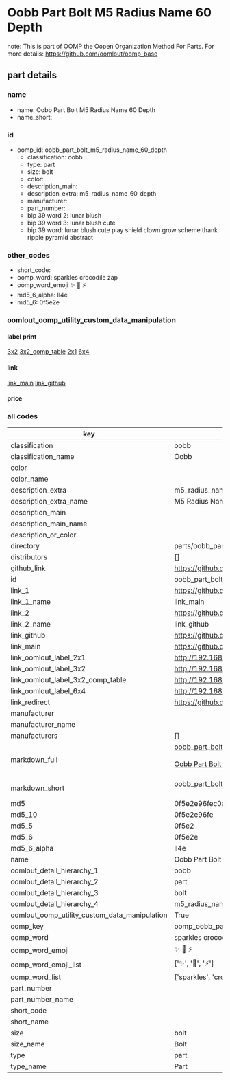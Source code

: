 # Oobb Part Bolt M5 Radius Name 60 Depth  

note: This is part of OOMP the Oopen Organization Method For Parts. For more details: https://github.com/oomlout/oomp_base

##  part details
  







### name
* name: Oobb Part Bolt M5 Radius Name 60 Depth
* name_short: 
### id
* oomp_id: oobb_part_bolt_m5_radius_name_60_depth
  * classification: oobb
  * type: part
  * size: bolt
  * color: 
  * description_main: 
  * description_extra: m5_radius_name_60_depth
  * manufacturer: 
  * part_number: 
  * bip 39 word 2: lunar blush
  * bip 39 word 3: lunar blush cute
  * bip 39 word: lunar blush cute play shield clown grow scheme thank ripple pyramid abstract

### other_codes
* short_code: 
* oomp_word: sparkles crocodile zap
* oomp_word_emoji :sparkles: :crocodile: :zap:
* md5_6_alpha: ll4e
* md5_6: 0f5e2e






### oomlout_oomp_utility_custom_data_manipulation
#### label print
[3x2](http://192.168.1.245:1112/?label=oomp%20ll4e)
[3x2_oomp_table](http://192.168.1.108:1112/?label=oomp%20ll4e)
[2x1](http://192.168.1.242:1112/?label=oomp%20ll4e)
[6x4](http://192.168.1.55:1112/?label=oomp%20ll4e)    

#### link

[link_main](https://github.com/oomlout/oomlout_oomp_version_1_messy/tree/main/parts/oobb_part_bolt_m5_radius_name_60_depth) [link_github](https://github.com/oomlout/oomlout_oomp_version_1_messy/tree/main/parts/oobb_part_bolt_m5_radius_name_60_depth)                             

#### price







### all codes 
| key | value |  
| --- | --- |  
| classification | oobb |  
| classification_name | Oobb |  
| color |  |  
| color_name |  |  
| description_extra | m5_radius_name_60_depth |  
| description_extra_name | M5 Radius Name 60 Depth |  
| description_main |  |  
| description_main_name |  |  
| description_or_color |   |  
| directory | parts/oobb_part_bolt_m5_radius_name_60_depth |  
| distributors | [] |  
| github_link | https://github.com/oomlout/oomlout_oomp_part_src/tree/main/parts/oobb_part_bolt_m5_radius_name_60_depth |  
| id | oobb_part_bolt_m5_radius_name_60_depth |  
| link_1 | https://github.com/oomlout/oomlout_oomp_version_1_messy/tree/main/parts/oobb_part_bolt_m5_radius_name_60_depth |  
| link_1_name | link_main |  
| link_2 | https://github.com/oomlout/oomlout_oomp_version_1_messy/tree/main/parts/oobb_part_bolt_m5_radius_name_60_depth |  
| link_2_name | link_github |  
| link_github | https://github.com/oomlout/oomlout_oomp_version_1_messy/tree/main/parts/oobb_part_bolt_m5_radius_name_60_depth |  
| link_main | https://github.com/oomlout/oomlout_oomp_version_1_messy/tree/main/parts/oobb_part_bolt_m5_radius_name_60_depth |  
| link_oomlout_label_2x1 | http://192.168.1.242:1112/?label=oomp%20ll4e |  
| link_oomlout_label_3x2 | http://192.168.1.245:1112/?label=oomp%20ll4e |  
| link_oomlout_label_3x2_oomp_table | http://192.168.1.108:1112/?label=oomp%20ll4e |  
| link_oomlout_label_6x4 | http://192.168.1.55:1112/?label=oomp%20ll4e |  
| link_redirect | https://github.com/oomlout/oomlout_oomp_version_1_messy/tree/main/parts/oobb_part_bolt_m5_radius_name_60_depth |  
| manufacturer |  |  
| manufacturer_name |  |  
| manufacturers | [] |  
| markdown_full | [oobb_part_bolt_m5_radius_name_60_depth](none)<br>[](none)<br>[Oobb Part Bolt M5 Radius Name 60 Depth](none)<br><br> |  
| markdown_short | [oobb_part_bolt_m5_radius_name_60_depth](none)<br><br> |  
| md5 | 0f5e2e96fec0ace0b062da646d462428 |  
| md5_10 | 0f5e2e96fe |  
| md5_5 | 0f5e2 |  
| md5_6 | 0f5e2e |  
| md5_6_alpha | ll4e |  
| name | Oobb Part Bolt M5 Radius Name 60 Depth |  
| oomlout_detail_hierarchy_1 | oobb |  
| oomlout_detail_hierarchy_2 | part |  
| oomlout_detail_hierarchy_3 | bolt |  
| oomlout_detail_hierarchy_4 | m5_radius_name_60_depth |  
| oomlout_oomp_utility_custom_data_manipulation | True |  
| oomp_key | oomp_oobb_part_bolt_m5_radius_name_60_depth |  
| oomp_word | sparkles crocodile zap |  
| oomp_word_emoji | :sparkles: :crocodile: :zap: |  
| oomp_word_emoji_list | [':sparkles:', ':crocodile:', ':zap:'] |  
| oomp_word_list | ['sparkles', 'crocodile', 'zap'] |  
| part_number |  |  
| part_number_name |  |  
| short_code |  |  
| short_name |  |  
| size | bolt |  
| size_name | Bolt |  
| type | part |  
| type_name | Part |  
